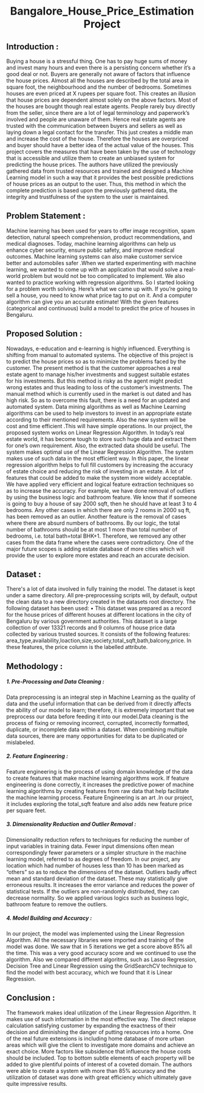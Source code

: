 <h1 align="center">Bangalore_House_Price_Estimation Project</h1>
<h2 align="left">Introduction :</h2>
Buying a house is a stressful thing. One has to pay huge sums of money and invest many hours and even there is a persisting concern whether it’s a good deal or not. Buyers are generally not aware of factors that influence the house prices. Almost all the houses are described by the total area in square foot, the neighbourhood and the number of bedrooms. Sometimes houses are even priced at X rupees per square foot. This creates an illusion that house prices are dependent almost solely on the above factors. Most of the houses are bought though real estate agents. People rarely buy directly from the seller, since there are a lot of legal terminology and paperwork’s involved and people are unaware of them. Hence real estate agents are trusted with the communication between buyers and sellers as well as laying down a legal contact for the transfer. This just creates a middle man and increase the cost of the house. Therefore the houses are overpriced and buyer should have a better idea of the actual value of the houses.
This project covers the measures that have been taken by the use of technology that is accessible and utilize them to create an unbiased system for predicting the house prices. The authors have utilized the previously gathered data from trusted resources and trained and designed a Machine Learning model in such a way that it provides the best possible predictions of house prices as an output to the user. Thus, this method in which the complete prediction is based upon the previously gathered data, the integrity and trustfulness of the system to the user is maintained.

<h2 align="left">Problem Statement :</h2>

Machine learning has been used for years to offer image recognition, spam detection, natural speech comprehension, product recommendations, and medical diagnoses. Today, machine learning algorithms can help us enhance cyber security, ensure public safety, and improve medical outcomes. Machine learning systems can also make customer service better and automobiles safer .When we started experimenting with machine learning, we wanted to come up with an application that would solve a real-world problem but would not be too complicated to implement. We also wanted to practice working with regression algorithms. So I started looking for a problem worth solving. Here’s what we came up with. If you’re going to sell a house, you need to know what price tag to put on it. And a computer algorithm can give you an accurate estimate! With the given features (categorical and continuous) build a model to predict the price of houses in Bengaluru.
<h2 align="left">Proposed Solution :</h2>
Nowadays, e-education and e-learning is highly influenced. Everything is shifting from manual to automated systems. The objective of this project is to predict the house prices so as to minimize the problems faced by the customer. The present method is that the customer approaches a real estate agent to manage his/her investments and suggest suitable estates for his investments. But this method is risky as the agent might predict wrong estates and thus leading to loss of the customer’s investments. The manual method which is currently used in the market is out dated and has high risk. So as to overcome this fault, there is a need for an updated and automated system. Data mining algorithms as well as Machine Learning algorithms can be used to help investors to invest in an appropriate estate according to their mentioned requirements. Also the new system will be cost and time efficient .This will have simple operations. In our project, the proposed system works on Linear Regression Algorithm. In today’s real estate world, it has become tough to store such huge data and extract them for one’s own requirement. Also, the extracted data should be useful. The system makes optimal use of the Linear Regression Algorithm. The system makes use of such data in the most efficient way.
In this paper, the linear regression algorithm helps to full fill customers by increasing the accuracy of estate choice and reducing the risk of investing in an estate. A lot of features that could be added to make the system more widely acceptable.
We have applied very efficient and logical feature extraction techniques so as to increase the accuracy. For example, we have done removal of outliers by using the business logic and bathroom feature. We know that if someone is going to buy a house of say 2000 sqft, then he should have at least 3 to 4 bedrooms. Any other cases in which there are only 2 rooms in 2000 sq ft, has been removed as an outlier. Another feature is the removal of cases where there are absurd numbers of bathrooms. By our logic, the total number of bathrooms should be at most 1 more than total number of bedrooms, i.e. total bath=total BHK+1. Therefore, we removed any other cases from the data frame where the cases were contradictory.
One of the major future scopes is adding estate database of more cities which will provide the user to explore more estates and reach an accurate decision.
<h2 align="left">Dataset :</h2>
There's a lot of data involved in fully training the model. The dataset is kept under a same directory. All pre-preprocessing scripts will, by default, output the clean data to a new directory created in the datasets root directory.
The following dataset has been used:
• This dataset was prepared as a record for the house prices of different houses at different locations in the city of Bengaluru by various government authorities. This dataset is a large collection of over 13321 records and 9 columns of house price data collected by various trusted sources. It consists of the following features: area_type,availability,loaction,size,society,total_sqft,bath,balcony,price. In these features, the price column is the labelled attribute.
<h2 align="left">Methodology :</h2>
 <h5>1. Pre-Processing and Data Cleaning :</h5>
Data preprocessing is an integral step in Machine Learning as the quality of data and the useful information that can be derived from it directly affects the ability of our model to learn; therefore, it is extremely important that we preprocess our data before feeding it into our model.Data cleaning is the process of fixing or removing incorrect, corrupted, incorrectly formatted, duplicate, or incomplete data within a dataset. When combining multiple data sources, there are many opportunities for data to be duplicated or mislabeled.
 <h5>2. Feature Engineering :</h5>
Feature engineering is the process of using domain knowledge of the data to create features that make machine learning algorithms work. If feature engineering is done correctly, it increases the predictive power of machine learning algorithms by creating features from raw data that help facilitate the machine learning process. Feature Engineering is an art .In our project, it includes exploring the total_sqft feature and also adds new feature price per square feet.

 <h5>3. Dimensionality Reduction and Outlier Removal :</h5>
Dimensionality reduction refers to techniques for reducing the number of input variables in training data. Fewer input dimensions often mean correspondingly fewer parameters or a simpler structure in the machine learning model, referred to as degrees of freedom. In our project, any location which had number of houses less than 10 has been marked as “others” so as to reduce the dimensions of the dataset.
Outliers badly affect mean and standard deviation of the dataset. These may statistically give erroneous results.
It increases the error variance and reduces the power of statistical tests. If the outliers are non-randomly distributed, they can decrease normality. So we applied various logics such as business logic, bathroom feature to remove the outliers.
 <h5>4. Model Building and Accuracy :</h5>
In our project, the model was implemented using the Linear Regression Algorithm. All the necessary libraries were imported and training of the model was done. We saw that in 5 iterations we get a score above 85% all the time. This was a very good accuracy score and we continued to use the algorithm. Also we compared different algoritms, such as Lasso Regression, Decision Tree and Linear Regression using the GridSearchCV technique to find the model with best accuracy, which we found that it is Linear Regression.

<h2 align="left">Conclusion :</h2>
The framework makes ideal utilization of the Linear Regression Algorithm. It makes use of such information in the most effective way. The direct relapse calculation satisfying customer by expanding the exactness of their decision and diminishing the danger of putting resources into a home. One of the real future extensions is including home database of more urban areas which will give the client to investigate more domains and achieve an exact choice. More factors like subsidence that influence the house costs should be included. Top to bottom subtle elements of each property will be added to give plentiful points of interest of a coveted domain. The authors were able to create a system with more than 85% accuracy and the utilization of dataset was done with great efficiency which ultimately gave quite impressive results.

